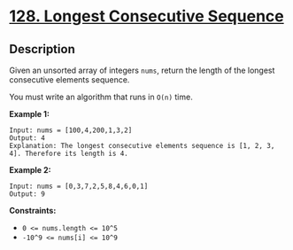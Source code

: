# [128. Longest Consecutive Sequence](https://leetcode.com/problems/longest-consecutive-sequence/)

## Description
Given an unsorted array of integers `nums`, return the length of the longest consecutive elements sequence.

You must write an algorithm that runs in `O(n)` time.

**Example 1:**
```
Input: nums = [100,4,200,1,3,2]
Output: 4
Explanation: The longest consecutive elements sequence is [1, 2, 3, 4]. Therefore its length is 4.
```

**Example 2:**
```
Input: nums = [0,3,7,2,5,8,4,6,0,1]
Output: 9
```

**Constraints:**
- `0 <= nums.length <= 10^5`
- `-10^9 <= nums[i] <= 10^9`
